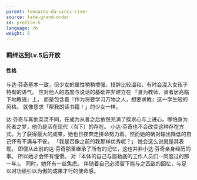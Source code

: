 ```yaml
---
parent: leonardo-da-vinci-rider
source: fate-grand-order
id: profile-5
language: zh
weight: 5
---
```


### 羁绊达到Lv.5后开放

#### 性格

与达·芬奇基本一致，但少女的属性稍稍增强。措辞比较温和，有时会混入女孩子特有的语气。
应对他人的态度与说话的基础并非建立在
『身为教师、贤者居高临下地教诲』上，
而是包含着『作为将要学习万物之人，想要求教』这一学生般的风格。
就像恳求「帮我朗读书籍！」的少女一样。

达·芬奇与其他英灵不同，在成为从者之后依然充满了探求心与上进心。哪怕身为死者之梦，他仍是活在现代（当下）的存在。
小达·芬奇也不会改变这种存在方式。为了获得最大的成果，她也日夜奔走拼命努力着。然而她的确对输出降低的自己怀有不满与不安。
「我是否像之前的我那样优秀呢？」
她会这么说就是其表现。
即便从此前的达·芬奇那里继承了所有的记忆，这也并非小达·芬奇亲身经历的事。
所以她才会怀有憧憬。
对『本体的自己与迦勒底的工作人员们一同度过的那一年』。
同时，她怀有一丝焦虑。
伴随着自己必须留下能与之匹敌的回忆，与足以对功绩引以为傲的成果才行的使命感。

